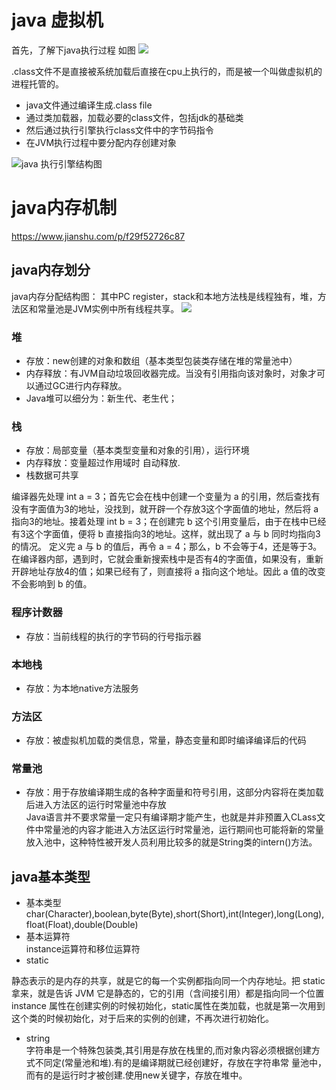 
# java 虚拟机

 首先，了解下java执行过程  如图
![](/Users/huxiaoyan/Desktop/java的执行过程.png)


.class文件不是直接被系统加载后直接在cpu上执行的，而是被一个叫做虚拟机的进程托管的。  

* java文件通过编译生成.class file  
* 通过类加载器，加载必要的class文件，包括jdk的基础类  
* 然后通过执行引擎执行class文件中的字节码指令  
* 在JVM执行过程中要分配内存创建对象

![java 执行引擎结构图](/Users/huxiaoyan/Desktop/java执行引擎.jpg)


# java内存机制
https://www.jianshu.com/p/f29f52726c87

## java内存划分
java内存分配结构图： 其中PC register，stack和本地方法栈是线程独有，堆，方法区和常量池是JVM实例中所有线程共享。
![](/Users/huxiaoyan/Desktop/java内存分配.png)
### 堆  
  * 存放：new创建的对象和数组（基本类型包装类存储在堆的常量池中）  
  * 内存释放：有JVM自动垃圾回收器完成。当没有引用指向该对象时，对象才可以通过GC进行内存释放。
  * Java堆可以细分为：新生代、老生代；  

### 栈   
  * 存放：局部变量（基本类型变量和对象的引用），运行环境  
  * 内存释放：变量超过作用域时 自动释放.  
  * 栈数据可共享
  
  编译器先处理 int a = 3；首先它会在栈中创建一个变量为 a 的引用，然后查找有没有字面值为3的地址，没找到，就开辟一个存放3这个字面值的地址，然后将 a 指向3的地址。接着处理 int b = 3；在创建完 b 这个引用变量后，由于在栈中已经有3这个字面值，便将 b 直接指向3的地址。这样，就出现了 a 与 b 同时均指向3的情况。 定义完 a 与 b 的值后，再令 a = 4；那么，b 不会等于4，还是等于3。在编译器内部，遇到时，它就会重新搜索栈中是否有4的字面值，如果没有，重新开辟地址存放4的值；如果已经有了，则直接将 a 指向这个地址。因此 a 值的改变不会影响到 b 的值。
 
### 程序计数器  
 * 存放：当前线程的执行的字节码的行号指示器
### 本地栈  
 *  存放：为本地native方法服务
### 方法区  
 * 存放：被虚拟机加载的类信息，常量，静态变量和即时编译编译后的代码

### 常量池
 * 存放：用于存放编译期生成的各种字面量和符号引用，这部分内容将在类加载后进入方法区的运行时常量池中存放  
Java语言并不要求常量一定只有编译期才能产生，也就是并非预置入CLass文件中常量池的内容才能进入方法区运行时常量池，运行期间也可能将新的常量放入池中，这种特性被开发人员利用比较多的就是String类的intern()方法。

## java基本类型

* 基本类型char(Character),boolean,byte(Byte),short(Short),int(Integer),long(Long),float(Float),double(Double)
* 基本运算符  
  instance运算符和移位运算符
* static

 静态表示的是内存的共享，就是它的每一个实例都指向同一个内存地址。把 static 拿来，就是告诉 JVM 它是静态的，它的引用（含间接引用）都是指向同一个位置  
   instance 属性在创建实例的时候初始化，static属性在类加载，也就是第一次用到这个类的时候初始化，对于后来的实例的创建，不再次进行初始化。
   

*  string  
字符串是一个特殊包装类,其引用是存放在栈里的,而对象内容必须根据创建方式不同定(常量池和堆).有的是编译期就已经创建好，存放在字符串常 量池中，而有的是运行时才被创建.使用new关键字，存放在堆中。


 
   
  

